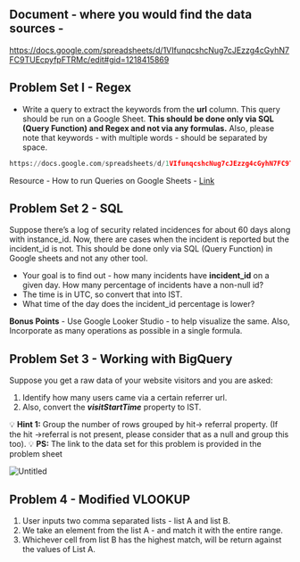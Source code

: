 ## Document - where you would find the data sources -

https://docs.google.com/spreadsheets/d/1VIfunqcshcNug7cJEzzg4cGyhN7FC9TUEcpyfpFTRMc/edit#gid=1218415869

## Problem Set I - Regex

- Write a query to extract the keywords from the **url** column. This query should be run on a Google Sheet. **This should be done only via SQL (Query Function) and Regex and not via any formulas.** Also, please note that keywords - with multiple words - should be separated by space.

```python
https://docs.google.com/spreadsheets/d/1VIfunqcshcNug7cJEzzg4cGyhN7FC9TUEcpyfpFTRMc/edit?usp=sharing
```

Resource - How to run Queries on Google Sheets - [Link](https://support.google.com/docs/answer/3093343?hl=en)

## **Problem Set 2 -  SQL**

Suppose there’s a log of security related incidences for about 60 days along with instance_id. Now, there are cases when the incident is reported but the incident_id is not. This should be done only via SQL (Query Function) in Google sheets and not any other tool. 

- Your goal is to find out - how many incidents have **incident_id** on a given day. How many percentage of incidents have a non-null id?
- The time is in UTC, so convert that into IST.
- What time of the day does the incident_id percentage is lower?

**Bonus Points** - Use Google Looker Studio - to help visualize the same. Also, Incorporate as many operations as possible in a single formula.  

## **Problem Set 3 - Working with BigQuery**

Suppose you get a raw data of your website visitors and you are asked: 

1. Identify how many users came via a certain referrer url. 
2. Also, convert the ***visitStartTime*** property to IST.

💡 **Hint 1:** Group the number of rows grouped by hit→ referral property. (If the hit →referral is not present, please consider that as a null and group this too). 
💡 **PS:** The link to the data set for this problem is provided in the problem sheet

![Untitled](https://s3-us-west-2.amazonaws.com/secure.notion-static.com/1d9e0f1e-032d-4413-abe3-f12e214b3859/Untitled.png)

## **Problem 4 - Modified VLOOKUP**

1. User inputs two comma separated lists - list A and list B.
2. We take an element from the list A - and match it with the entire range.
3. Whichever cell from list B has the highest match, will be return against the values of List A. 
